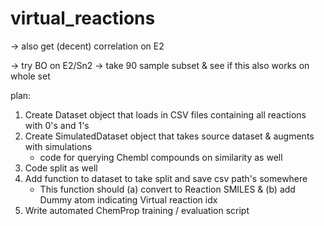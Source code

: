 # virtual_reactions

-> also get (decent) correlation on E2

-> try BO on E2/Sn2
    -> take 90 sample subset & see if this also works on whole set

plan:
1. Create Dataset object that loads in CSV files containing all reactions with 0's and 1's
2. Create SimulatedDataset object that takes source dataset & augments with simulations
    - code for querying Chembl compounds on similarity as well
3. Code split as well
4. Add function to dataset to take split and save csv path's somewhere
    - This function should (a) convert to Reaction SMILES & (b) add Dummy atom indicating Virtual reaction idx
5. Write automated ChemProp training / evaluation script